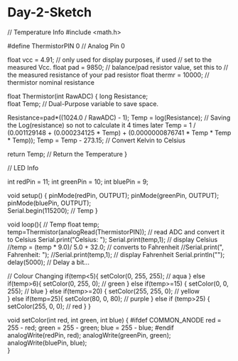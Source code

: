 # Day-2-Sketch


// Temperature Info
#include <math.h>

#define ThermistorPIN 0                 // Analog Pin 0

float vcc = 4.91;                       // only used for display purposes, if used
                                        // set to the measured Vcc.
float pad = 9850;                       // balance/pad resistor value, set this to
                                        // the measured resistance of your pad resistor
float thermr = 10000;                   // thermistor nominal resistance

float Thermistor(int RawADC) {
  long Resistance;  
  float Temp;  // Dual-Purpose variable to save space.

  Resistance=pad*((1024.0 / RawADC) - 1);
  Temp = log(Resistance); // Saving the Log(resistance) so not to calculate  it 4 times later
  Temp = 1 / (0.001129148 + (0.000234125 * Temp) + (0.0000000876741 * Temp * Temp * Temp));
  Temp = Temp - 273.15;  // Convert Kelvin to Celsius                      

  return Temp;                                      // Return the Temperature
}

// LED Info
 
int redPin = 11;
int greenPin = 10;
int bluePin = 9;
 

void setup()
{
  pinMode(redPin, OUTPUT);
  pinMode(greenPin, OUTPUT);
  pinMode(bluePin, OUTPUT);  
  Serial.begin(115200); // Temp
}
 
void loop(){
  // Temp
  float temp;
  temp=Thermistor(analogRead(ThermistorPIN));       // read ADC and  convert it to Celsius
  Serial.print("Celsius: ");
  Serial.print(temp,1);                             // display Celsius
  //temp = (temp * 9.0)/ 5.0 + 32.0;                  // converts to  Fahrenheit
  //Serial.print(", Fahrenheit: ");
  //Serial.print(temp,1);                             // display  Fahrenheit
  Serial.println("");                                  
  delay(5000);                                      // Delay a bit...

  // Colour Changing
  if(temp<5){
  setColor(0, 255, 255);  // aqua
  }
  else if(temp>6){
  setColor(0, 255, 0);  // green
  }
  else if(temp>=15) {
  setColor(0, 0, 255);  // blue
  }
  else if(temp>=20) {
  setColor(255, 255, 0);  // yellow  
  }
  else if(temp=25){
  setColor(80, 0, 80);  // purple
  }
  else if (temp>25) {
  setColor(255, 0, 0);  // red
  }
}
 
void setColor(int red, int green, int blue)
{
  #ifdef COMMON_ANODE
    red = 255 - red;
    green = 255 - green;
    blue = 255 - blue;
  #endif
  analogWrite(redPin, red);
  analogWrite(greenPin, green);
  analogWrite(bluePin, blue);  
}
